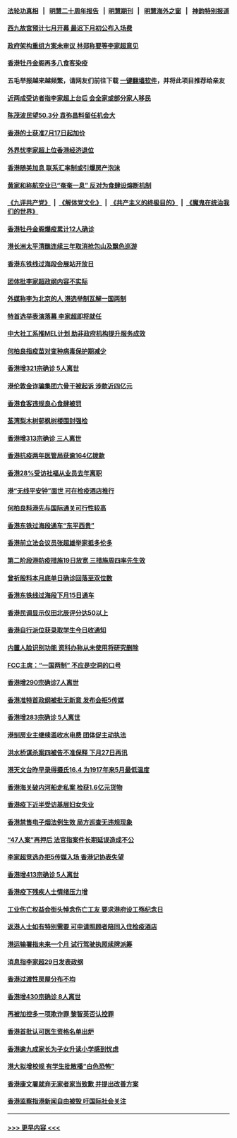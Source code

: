 #### [法轮功真相](https://github.com/gfw-breaker/truth/blob/master/README.md?t=0) &nbsp;&nbsp;|&nbsp;&nbsp; [明慧二十周年报告](https://github.com/gfw-breaker/mh-reports/blob/master/README.md?t=0) &nbsp;&nbsp;|&nbsp;&nbsp;[明慧期刊](https://github.com/gfw-breaker/mh-qikan) &nbsp;&nbsp;|&nbsp;&nbsp; [明慧海外之窗](https://github.com/gfw-breaker/mh-news/blob/master/README.md?t=0) &nbsp;&nbsp;|&nbsp;&nbsp; [神韵特别报道](https://github.com/gfw-breaker/mh-news/blob/master/shenyun.md?t=0)
#### [西九故宫预计七月开幕 最迟下月初公布入场费](../pages/nsc415/n13732714.md?t=05111301) 
#### [政府架构重组方案未审议 林郑称要等李家超意见](../pages/nsc415/n13732675.md?t=05111301) 
#### [香港牡丹金阁再多八食客染疫](../pages/nsc415/n13732658.md?t=05111301) 
#### 五毛举报越来越频繁，请网友们前往下载 [一键翻墙软件](https://github.com/gfw-breaker/ssr-accounts)，并将此项目推荐给亲友
#### [近两成受访者指李家超上台后 会全家或部分家人移民](../pages/nsc415/n13732649.md?t=05111301) 
#### [陈茂波民望50.3分 袁弥昌料留任机会大](../pages/nsc415/n13732637.md?t=05111301) 
#### [香港的士获准7月17日起加价](../pages/nsc415/n13732617.md?t=05111301) 
#### [外界忧李家超上位香港经济退位](../pages/nsc415/n13732290.md?t=05111301) 
#### [香港随美加息 联系汇率制或引爆房产泡沫](../pages/nsc415/n13732223.md?t=05111301) 
#### [黄家和称航空业已“奄奄一息” 反对为食肆设熔断机制](../pages/nsc415/n13731738.md?t=05111301) 
#### [《九评共产党》](https://github.com/begood0513/9ping.md/blob/master/README.md) &nbsp;|&nbsp; [《解体党文化》](../../../../jtdwh.md/blob/master/README.md)  &nbsp;|&nbsp; [《共产主义的终极目的》](../../../../gczydzjmd.md/blob/master/README.md) &nbsp;|&nbsp; [《魔鬼在统治我们的世界》](../../../../mgztzwmdsj.md/blob/master/README.md) 
#### [香港牡丹金阁爆疫累计12人确诊](../pages/nsc415/n13731728.md?t=05111301) 
#### [港长洲太平清醮连续三年取消抢包山及飘色巡游](../pages/nsc415/n13731708.md?t=05111301) 
#### [香港东铁线过海段会展站开放日](../pages/nsc415/n13731691.md?t=05111301) 
#### [团体批李家超政纲内容不实际](../pages/nsc415/n13731689.md?t=05111301) 
#### [外媒称李为北京的人 港选举制瓦解一国两制](../pages/nsc415/n13731496.md?t=05111301) 
#### [特首选举表演落幕 李家超即将就任](../pages/nsc415/n13730433.md?t=05111301) 
#### [中大社工系推MEL计划 助非政府机构提升服务成效](../pages/nsc415/n13728270.md?t=05111301) 
#### [何柏良指疫苗对变种病毒保护期减少](../pages/nsc415/n13728267.md?t=05111301) 
#### [香港增321宗确诊 5人离世](../pages/nsc415/n13728257.md?t=05111301) 
#### [港伦敦金诈骗集团六骨干被起诉 涉款近四亿元](../pages/nsc415/n13728251.md?t=05111301) 
#### [香港食客违规良心食肆被罚](../pages/nsc415/n13728234.md?t=05111301) 
#### [荃湾梨木树邨枫树楼围封强检](../pages/nsc415/n13727483.md?t=05111301) 
#### [香港增313宗确诊 三人离世](../pages/nsc415/n13727472.md?t=05111301) 
#### [香港抗疫两年医管局获逾164亿拨款](../pages/nsc415/n13727460.md?t=05111301) 
#### [香港28%受访社福从业员去年离职](../pages/nsc415/n13727450.md?t=05111301) 
#### [港“无线平安钟”面世 可在检疫酒店推行](../pages/nsc415/n13727434.md?t=05111301) 
#### [何柏良料港先与国际通关可行性较高](../pages/nsc415/n13727427.md?t=05111301) 
#### [香港东铁过海段通车“东平西贵”](../pages/nsc415/n13727425.md?t=05111301) 
#### [香港前立法会议员张超雄举家抵多伦多](../pages/nsc415/n13727423.md?t=05111301) 
#### [第二阶段港防疫措施19日放宽 三措施周四率先生效](../pages/nsc415/n13726603.md?t=05111301) 
#### [曾祈殷料本月底单日确诊回落至双位数](../pages/nsc415/n13726598.md?t=05111301) 
#### [香港东铁线过海段下月15日通车](../pages/nsc415/n13726590.md?t=05111301) 
#### [香港民调显示仅田北辰评分达50以上](../pages/nsc415/n13726584.md?t=05111301) 
#### [香港自行派位获录取学生今日收通知](../pages/nsc415/n13726580.md?t=05111301) 
#### [内置人脸识别功能 资科办称从未使用将研究删除](../pages/nsc415/n13726577.md?t=05111301) 
#### [FCC主席：“一国两制” 不应是空洞的口号](../pages/nsc415/n13726579.md?t=05111301) 
#### [香港增290宗确诊7人离世](../pages/nsc415/n13726562.md?t=05111301) 
#### [香港准特首政纲被批无新意 发布会拒5传媒](../pages/nsc415/n13726002.md?t=05111301) 
#### [香港增283宗确诊 5人离世](../pages/nsc415/n13725862.md?t=05111301) 
#### [港㓥房业主继续滥收水电费 团体促主动执法](../pages/nsc415/n13725858.md?t=05111301) 
#### [洪水桥谋杀案四被告不准保释 下月27日再讯](../pages/nsc415/n13725856.md?t=05111301) 
#### [港天文台昨早录得摄氏16.4 为1917年来5月最低温度](../pages/nsc415/n13725849.md?t=05111301) 
#### [香港海关破内河船走私案 检获1.6亿元货物](../pages/nsc415/n13725843.md?t=05111301) 
#### [香港疫下近半受访基层妇女失业](../pages/nsc415/n13725828.md?t=05111301) 
#### [香港禁售电子烟法例生效 局方巡查无违规现象](../pages/nsc415/n13725840.md?t=05111301) 
#### [“47人案”再押后 法官指案件长期延误造成不公](../pages/nsc415/n13723595.md?t=05111301) 
#### [李家超竞选办拒5传媒入场 香港记协表失望](../pages/nsc415/n13723574.md?t=05111301) 
#### [香港增413宗确诊 5人离世](../pages/nsc415/n13722925.md?t=05111301) 
#### [香港疫下残疾人士情绪压力增](../pages/nsc415/n13722909.md?t=05111301) 
#### [工业伤亡权益会街头悼念伤亡工友 要求港府设工殇纪念日](../pages/nsc415/n13722895.md?t=05111301) 
#### [返港人士如有特别需要 可申请照顾者陪同入住检疫酒店](../pages/nsc415/n13722892.md?t=05111301) 
#### [港运输署指未来一个月 试行驾驶执照续牌派筹](../pages/nsc415/n13722877.md?t=05111301) 
#### [消息指李家超29日发表政纲](../pages/nsc415/n13722884.md?t=05111301) 
#### [香港过渡性房屋分布不均](../pages/nsc415/n13722865.md?t=05111301) 
#### [香港增430宗确诊 8人离世](../pages/nsc415/n13722079.md?t=05111301) 
#### [再被加控多一项欺诈罪 黎智英否认控罪](../pages/nsc415/n13722077.md?t=05111301) 
#### [香港首批认可医生资格名单出炉](../pages/nsc415/n13722070.md?t=05111301) 
#### [香港逾九成家长为子女升读小学感到忧虑](../pages/nsc415/n13722065.md?t=05111301) 
#### [港大拟增校规 有学生批散播“白色恐怖”](../pages/nsc415/n13722064.md?t=05111301) 
#### [香港康文署就弃无家者家当致歉 并提出改善方案](../pages/nsc415/n13722062.md?t=05111301) 
#### [香港监察指港新闻自由被毁 吁国际社会关注](../pages/nsc415/n13721934.md?t=05111301) 

----
#### [ >>> 更早内容 <<< ](../indexes/nsc415-earlier.md)
